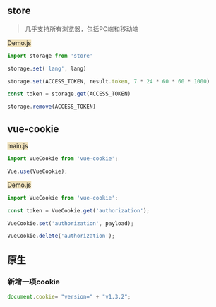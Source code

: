## store

> 几乎支持所有浏览器，包括PC端和移动端

<span style="backGround: #efe0b9">Demo.js</span>

```javascript
import storage from 'store' 

storage.set('lang', lang)

storage.set(ACCESS_TOKEN, result.token, 7 * 24 * 60 * 60 * 1000)

const token = storage.get(ACCESS_TOKEN)

storage.remove(ACCESS_TOKEN) 
```



## vue-cookie

<span style="backGround: #efe0b9">main.js</span>

```javascript
import VueCookie from 'vue-cookie';

Vue.use(VueCookie);
```

<span style="backGround: #efe0b9">Demo.js</span>

```javascript
import VueCookie from 'vue-cookie';

const token = VueCookie.get('authorization');

VueCookie.set('authorization', payload);

VueCookie.delete('authorization');
```



## 原生

### 新增一项cookie

```javascript
document.cookie= "version=" + "v1.3.2";
```

